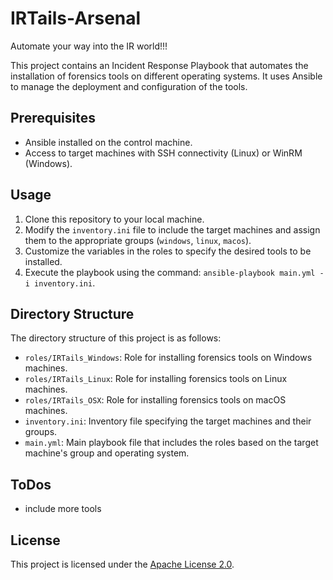 # IRTails-Arsenal
Automate your way into the IR world!!! 

This project contains an Incident Response Playbook that automates the installation of forensics tools on different operating systems. It uses Ansible to manage the deployment and configuration of the tools.

## Prerequisites

- Ansible installed on the control machine.
- Access to target machines with SSH connectivity (Linux) or WinRM (Windows).

## Usage

1. Clone this repository to your local machine.
2. Modify the `inventory.ini` file to include the target machines and assign them to the appropriate groups (`windows`, `linux`, `macos`).
3. Customize the variables in the roles to specify the desired tools to be installed.
4. Execute the playbook using the command: `ansible-playbook main.yml -i inventory.ini`.

## Directory Structure

The directory structure of this project is as follows:

- `roles/IRTails_Windows`: Role for installing forensics tools on Windows machines.
- `roles/IRTails_Linux`: Role for installing forensics tools on Linux machines.
- `roles/IRTails_OSX`: Role for installing forensics tools on macOS machines.
- `inventory.ini`: Inventory file specifying the target machines and their groups.
- `main.yml`: Main playbook file that includes the roles based on the target machine's group and operating system.

## ToDos

- include more tools

## License

This project is licensed under the [Apache License 2.0](LICENSE).
